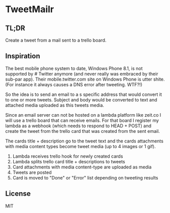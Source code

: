 # TweetMailr

## TL;DR

Create a tweet from a mail sent to a trello board.

## Inspiration

The best mobile phone system to date, Windows Phone 8.1, is not supported by #
Twitter anymore (and never really was embraced by their sub-par app).
Their mobile.twitter.com site on Windows Phone is utter shite.
(For instance it always causes a DNS error after tweeting. WTF?!)

So the idea is to send an email to a s specific address that would convert it to
one or more tweets. Subject and body would be converted to text and attached
media uploaded as this tweets media.

Since an email server can not be hosted on a lambda platform like zeit.co I will
use a trello board that can receive emails. For that board I register my lambda
as a webhook (which needs to respond to HEAD + POST) and create the tweet from
the trello card that was created from the sent email.

The cards title + description go to the tweet text and the cards attachments
with media content types become tweet media (up to 4 images or 1 gif).

1. Lambda receives trello hook for newly created cards
2. Lambda splits trello card title + descriptions to tweets
3. Card attachments with media content-type are uploaded as media
4. Tweets are posted
5. Card is moved to "Done" or "Error" list depending on tweeting results

## License

MIT
